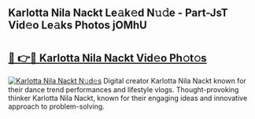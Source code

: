 ## Karlotta Nila Nackt Le𝚊k𝚎d N𝚞𝚍e - Part-JsT Vid𝚎o Le𝚊ks Photos jOMhU

# <h2><a href="http://fb9vxl.evod.top/?m=Karlotta+Nila+Nackt">🔗 👉🔴 Karlotta Nila Nackt Vid𝚎o Ph𝚘t𝚘s</a></h2>

[![Karlotta Nila Nackt N𝚞d𝚎s](https://i.imgur.com/8V9OHl7.gif)](http://fb9vxl.evod.top/?m=Karlotta+Nila+Nackt)
Digital creator Karlotta Nila Nackt known for their dance trend performances and lifestyle vlogs. Thought-provoking thinker Karlotta Nila Nackt, known for their engaging ideas and innovative approach to problem-solving. 
